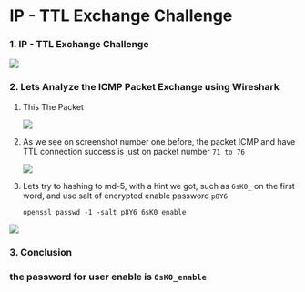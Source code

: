 # IP - TTL Exchange Challenge

### 1. IP - TTL Exchange Challenge

<p align="center">
<p align="left">
  <img height="auto" width="auto" src="https://i.imgur.com/xG1eKVt.png">
</p>

### 2. Lets Analyze the ICMP Packet Exchange using Wireshark
1. This The Packet 
   <p align="center">
   <p align="left">
   <img height="auto" width="auto" src="https://i.imgur.com/gkigK6w.png">
   </p>

2. As we see on screenshot number one before, the packet ICMP and have TTL connection success is just on packet number `71 to 76`
   <p align="center">
   <p align="left">
   <img height="auto" width="auto" src="https://i.imgur.com/7GKX0Wm.png">
   </p>

3. Lets try to hashing to md-5, with a hint we got, such as `6sK0_` on the first word, and use salt of encrypted enable password `p8Y6`

   `openssl passwd -1 -salt p8Y6 6sK0_enable`

<p align="left">
<img height="auto" width="auto" src="https://i.imgur.com/0cDIHYm.png">
</p>

### 3. Conclusion
### the password for user enable is `6sK0_enable`

